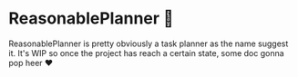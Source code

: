 # ReasonablePlanner :date:

ReasonablePlanner is pretty obviously a task planner as the name suggest it. It's WIP so once the project has reach a certain state, some doc gonna pop heer :heart:
